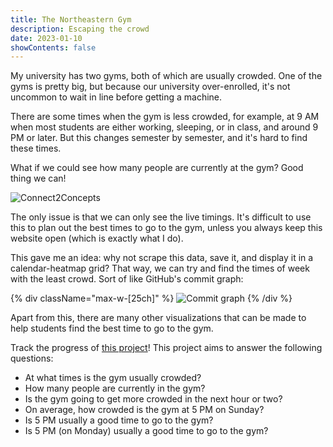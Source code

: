 ```yaml
---
title: The Northeastern Gym
description: Escaping the crowd
date: 2023-01-10
showContents: false
---
```


My university has two gyms, both of which are usually crowded. One of the gyms is pretty big, but because our university over-enrolled, it's not uncommon to wait in line before getting a machine.

There are some times when the gym is less crowded, for example, at 9 AM when most students are either working, sleeping, or in class, and around 9 PM or later. But this changes semester by semester, and it's hard to find these times.

What if we could see how many people are currently at the gym? Good thing we can!

![Connect2Concepts](/images/blog/northeastern-gym-time/c2c.png)

The only issue is that we can only see the live timings. It's difficult to use this to plan out the best times to go to the gym, unless you always keep this website open (which is exactly what I do).

This gave me an idea: why not scrape this data, save it, and display it in a calendar-heatmap grid? That way, we can try and find the times of week with the least crowd. Sort of like GitHub's commit graph:

{% div className="max-w-[25ch]" %}
  ![Commit graph](/images/blog/northeastern-gym-time/commit-graph.png)
{% /div %}

Apart from this, there are many other visualizations that can be made to help students find the best time to go to the gym.

Track the progress of [this project](https://github.com/husker-nu/gymtime)! This project aims to answer the following questions:

- At what times is the gym usually crowded?
- How many people are currently in the gym?
- Is the gym going to get more crowded in the next hour or two?
- On average, how crowded is the gym at 5 PM on Sunday?
- Is 5 PM usually a good time to go to the gym?
- Is 5 PM (on Monday) usually a good time to go to the gym?